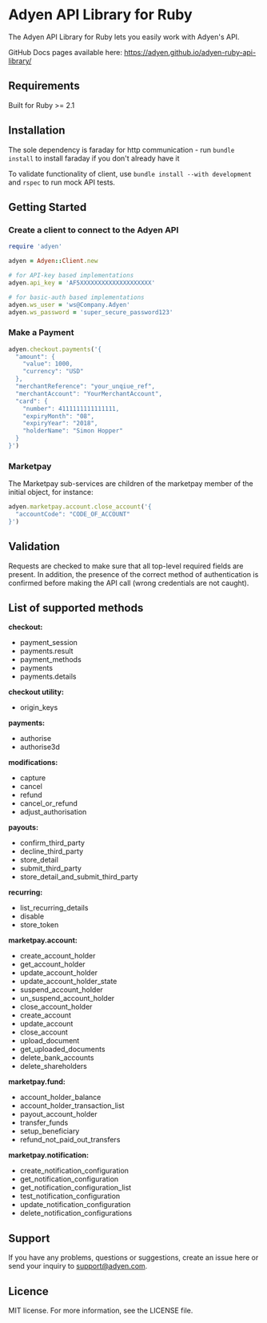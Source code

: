 # Adyen API Library for Ruby

The Adyen API Library for Ruby lets you easily work with Adyen's API.

GitHub Docs pages available here:
https://adyen.github.io/adyen-ruby-api-library/

## Requirements

Built for Ruby >= 2.1

## Installation

The sole dependency is faraday for http communication - run `bundle install` to install faraday if you don't already have it

To validate functionality of client, use `bundle install --with development` and `rspec` to run mock API tests.

## Getting Started

### Create a client to connect to the Adyen API
```ruby
require 'adyen'

adyen = Adyen::Client.new

# for API-key based implementations
adyen.api_key = 'AF5XXXXXXXXXXXXXXXXXXXX'

# for basic-auth based implementations
adyen.ws_user = 'ws@Company.Adyen'
adyen.ws_password = 'super_secure_password123'
```

### Make a Payment
```ruby
adyen.checkout.payments('{
  "amount": {
    "value": 1000,
    "currency": "USD"
  },
  "merchantReference": "your_unqiue_ref",
  "merchantAccount": "YourMerchantAccount",
  "card": {
    "number": 4111111111111111,
    "expiryMonth": "08",
    "expiryYear": "2018",
    "holderName": "Simon Hopper"
  }
}')
```

### Marketpay
The Marketpay sub-services are children of the marketpay member of the initial object, for instance:
```ruby
adyen.marketpay.account.close_account('{
  "accountCode": "CODE_OF_ACCOUNT"
}')
```

## Validation
Requests are checked to make sure that all top-level required fields are present.  In addition, the presence of the correct method of authentication is confirmed before making the API call (wrong credentials are not caught).

## List of supported methods

**checkout:**
- payment_session
- payments.result
- payment_methods
- payments
- payments.details

**checkout utility:**
- origin_keys

**payments:**
- authorise
- authorise3d

**modifications:**
- capture
- cancel
- refund
- cancel_or_refund
- adjust_authorisation

**payouts:**
- confirm_third_party
- decline_third_party
- store_detail
- submit_third_party
- store_detail_and_submit_third_party

**recurring:**
- list_recurring_details
- disable
- store_token

**marketpay.account:**
- create_account_holder
- get_account_holder
- update_account_holder
- update_account_holder_state
- suspend_account_holder
- un_suspend_account_holder
- close_account_holder
- create_account
- update_account
- close_account
- upload_document
- get_uploaded_documents
- delete_bank_accounts
- delete_shareholders

**marketpay.fund:**
- account_holder_balance
- account_holder_transaction_list
- payout_account_holder
- transfer_funds
- setup_beneficiary
- refund_not_paid_out_transfers

**marketpay.notification:**
- create_notification_configuration
- get_notification_configuration
- get_notification_configuration_list
- test_notification_configuration
- update_notification_configuration
- delete_notification_configurations

## Support

If you have any problems, questions or suggestions, create an issue here or send your inquiry to support@adyen.com.
  
## Licence

MIT license. For more information, see the LICENSE file.